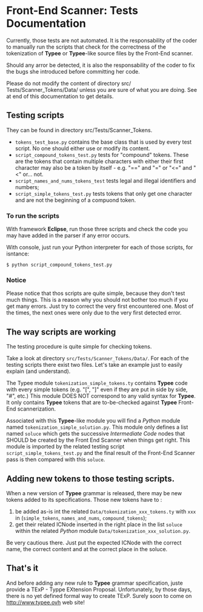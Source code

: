 # Front-End Scanner: Tests Documentation

Currently, those tests are not automated. It is the responsability of the
coder to manually run the scripts that check for the correctness of the
tokenization of __Typee__ or __Typee__-like source files by the Front-End 
scanner.

Should any arror be detected, it is also the responsability of the coder to
fix the bugs she introduced before committing her code.

Please do not modify the content of directory src/ Tests/Scanner_Tokens/Data/
unless you are sure of what you are doing. See at end of this documentation to
get details.


## Testing scripts

They can be found in directory src/Tests/Scanner_Tokens.
- `tokens_test_base.py` contains the base class that is used by every test 
script. No one should either use or modify its content.
- `script_compound_tokens_test.py` tests for "compound" tokens. These are the 
tokens that contain multiple characters with either their first character may also
be a token by itself - e.g. "==" and "=" or "<=" and "<" or... not.
- `script_names_and_nums_tokens_test` tests legal and illegal identifiers and
numbers;
- `script_simple_tokens_test.py` tests tokens that only get one character and
are not the beginning of a compuond token.


### To run the scripts

With framework __Eclipse__, run those three scripts and check the code you may
have added in the parser if any error occurs.

With console, just run your Python interpreter for each of those scripts,
for isntance:

```
$ python script_compound_tokens_test.py
```


### Notice

Please notice that thos scripts are quite simple, because they don't test much
things. This is a reason why you should not bother too much if you get many
errors. Just try to correct the very first encountered one. Most of the times,
the next ones were only due to the very first detected error.



## The way scripts are working

The testing procedure is quite simple for checking tokens.

Take a look at directory `src/Tests/Scanner_Tokens/Data/`. For each of the 
testing scripts there exist two files. Let's take an example just to
easily explain (and understand).

The Typee module `tokenization_simple_tokens.ty` contains __Typee__ code with
every simple tokens (e.g. "[", "]" even if they are put in side by side, "#",
etc.) This module DOES NOT correspond to any valid syntax for __Typee__. It
only contains __Typee__ tokens that are to-be-checked against __Typee__
Front-End scannerization.

Associated with this __Typee__-like module you will find a _Python_ module
named `tokenization_simple_solution.py`. This module only defines a list named
`soluce` which gets the successive _Intermediate Code_ nodes that SHOULD be
created by the Front End Scanner when things get right. This module is imported
by the related testing script `script_simple_tokens_test.py` and the final
result of the Front-End Scanner pass is then compared with this `soluce`.


## Adding new tokens to those testing scripts.

When a new version of __Typee__ grammar is released, there may be new tokens
added to its specifications. Those new tokens have to :
1. be added as-is int the related `Data/tokenization_xxx_tokens.ty` with `xxx`
in (`simple_tokens`, `names_and_nums`, `compound_tokens`);
2. get their related ICNode inserted in the right place in the list `soluce`
within the related _Python_ module `Data/tokenization_xxx_solution.py`.

Be very cautious there. Just put the expected ICNode with the correct name, the
correct content and at the correct place in the soluce.


## That's it

And before adding any new rule to __Typee__ grammar specification, juste
provide a TExP - Typpe EXtension Proposal.
Unfortunately, by those days, there is no yet defined formal way to create
TExP. Surely soon to come on http://www.typee.ovh web site!

